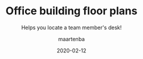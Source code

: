 ---
type: tip
date: 2020-02-12
title: Office building floor plans
topics: [teams]
author: maartenba
subtitle: Helps you locate a team member's desk!
thumbnail: ./thumbnail.png
cardThumbnail: ./card.png
shortVideo:
  poster: ./preview.png
  url: https://youtu.be/eQLYCorh4H4
leadin: |
    **Where can I find my colleagues?**
    
    Find a team member's profile (tip: use **Go to Anything** (<kbd>Ctrl+K</kbd> / <kbd>Cmd+K</kbd> on macOS)) and see where they are seated. Space shows the building floor plan and lets you zoom and pan to see who else may be nearby.
    
    In the team directory, we can filter by location and look at an office building floor plan.
    
    [More about office floor plans...](https://www.jetbrains.com/help/space/office-floor-plan.html)
    
---
